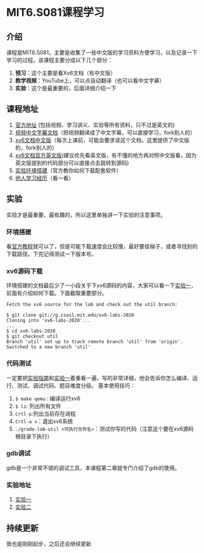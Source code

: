 # MIT6.S081课程学习

## 介绍
课程是MIT6.S081，主要是收集了一些中文版的学习资料方便学习，以及记录一下学习的过程。该课程主要分成以下几个部分：
1. **预习**：这个主要是看Xv6文档（有中文版）
2. **教学视频**：YouTube上，可以点自动翻译（也可以看中文字幕）
3. **实验**：这个是最重要的，后面详细介绍一下

## 课程地址
1. [官方地址](https://pdos.csail.mit.edu/6.828/2020/schedule.html) (包括视频、学习讲义、实验等所有资料，只不过是英文的)
2. [视频中文字幕文档](https://github.com/OperatingSystemI/MIT.6.S081/tree/main/MIT6.S081课程中文字幕)（把视频翻译成了中文字幕，可以直接学习，fork别人的）
3. [xv6文档中文版](https://github.com/OperatingSystemI/MIT.6.S081/tree/main/xv6-chinese)（每次上课前，可能会要求读这个文档，这里提供了中文版的，fork别人的）
4. [xv6文档官方英文版](https://pdos.csail.mit.edu/6.828/2020/xv6/book-riscv-rev1.pdf)(建议优先看英文版，有不懂的地方再对照中文版看，因为英文版提到的代码部分可以直接点击跳转到源码)
5. [实验环境搭建](https://pdos.csail.mit.edu/6.828/2020/tools.html)（官方教你如何下载配套软件）
6. [他人学习经历](https://zhuanlan.zhihu.com/p/251366985?utm_source=ZHShareTargetIDMore&utm_medium=social&utm_oi=827541041199583232)（看一看）

## 实验
实验才是最重要、最有趣的，所以这里单独讲一下实验的注意事项。
### 环境搭建
看[官方教程](https://pdos.csail.mit.edu/6.828/2020/tools.html)就可以了，但是可能下载速度会比较慢，最好要挂梯子，或者寻找别的下载路径。下完记得测试一下版本号。

### xv6源码下载
环境搭建的文档最后少了一小段关于下xv6源码的内容，大家可以看一下[实验一](https://pdos.csail.mit.edu/6.828/2020/labs/util.html)，前面有介绍如何下载。下面截取重要部分。
```shell
Fetch the xv6 source for the lab and check out the util branch:

$ git clone git://g.csail.mit.edu/xv6-labs-2020
Cloning into 'xv6-labs-2020'...
...
$ cd xv6-labs-2020
$ git checkout util
Branch 'util' set up to track remote branch 'util' from 'origin'.
Switched to a new branch 'util'
```

### 代码测试
一定要把[实验指南](https://pdos.csail.mit.edu/6.828/2020/labs/guidance.html)和[实验一](https://pdos.csail.mit.edu/6.828/2020/labs/util.html)着重看一遍，写的非常详细，他会告诉你怎么编译、运行、测试、调试代码、题目难度分级。
基本使用技巧：
1. `$ make qemu` : 编译运行xv6
2. `$ ls`: 列出所有文件
3. `Crtl-p`:列出当前存在进程
4. `Crtl-a x`：退出xv6系统
5. `./grade-lab-util <可执行文件名>`：测试你写的代码（注意这个要在xv6源码根目录下执行）

### gdb调试
gdb是一个非常不错的调试工具，本课程第二章就专门介绍了gdb的使用。

### 实验地址
1. [实验一](https://pdos.csail.mit.edu/6.828/2020/labs/util.html)
2. [实验二](https://pdos.csail.mit.edu/6.828/2020/labs/syscall.html)

## 持续更新
我也是刚刚起步，之后还会继续更新

